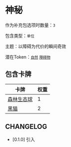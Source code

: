 # 神秘

作为补充包选项时数量：`3`

包含类型：`单位`

主题：以障碍为代价的瞬间奇效

潜在Token：[`自然`](自然.md) [`障碍物`](障碍物.md)

## 包含卡牌

卡牌 | 权重
--- | ---
[森林生态球](../卡牌/森林生态球.md) | 1
[黑猫](../卡牌/黑猫.md) | 2

## CHANGELOG

- [0.1.0] 引入
